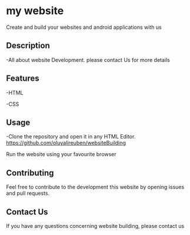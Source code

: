 # my website
 Create and build your websites and android applications with us
 
## Description
-All about website Development. please contact Us for more details

## Features
-HTML

-CSS

## Usage

-Clone the repository and open it in any HTML Editor.
https://github.com/oluyalireuben/websiteBuilding

Run the website using your favourite browser


## Contributing

Feel free to contribute to the development this website by opening issues and pull requests.

## Contact Us
If you have any questions concerning website building, please contact us

